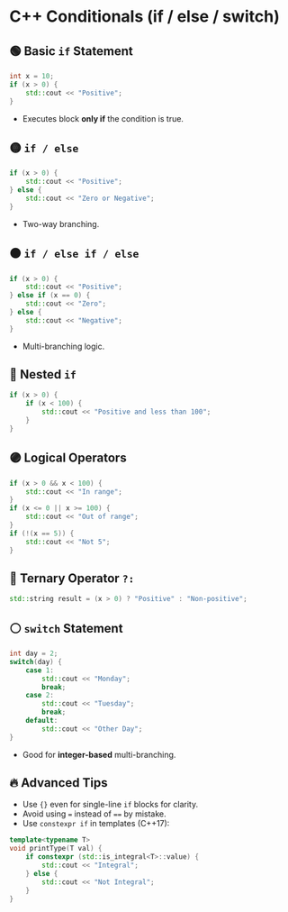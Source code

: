 # C++ Conditionals (if / else / switch)

## 🟢 Basic `if` Statement

```cpp
int x = 10;
if (x > 0) {
    std::cout << "Positive";
}
```

* Executes block **only if** the condition is true.

## 🟡 `if / else`

```cpp
if (x > 0) {
    std::cout << "Positive";
} else {
    std::cout << "Zero or Negative";
}
```

* Two-way branching.

## 🟠 `if / else if / else`

```cpp
if (x > 0) {
    std::cout << "Positive";
} else if (x == 0) {
    std::cout << "Zero";
} else {
    std::cout << "Negative";
}
```

* Multi-branching logic.

## 🔵 Nested `if`

```cpp
if (x > 0) {
    if (x < 100) {
        std::cout << "Positive and less than 100";
    }
}
```

## 🟣 Logical Operators

```cpp
if (x > 0 && x < 100) {
    std::cout << "In range";
}
if (x <= 0 || x >= 100) {
    std::cout << "Out of range";
}
if (!(x == 5)) {
    std::cout << "Not 5";
}
```

## 🔴 Ternary Operator `?:`

```cpp
std::string result = (x > 0) ? "Positive" : "Non-positive";
```

## ⚪ `switch` Statement

```cpp
int day = 2;
switch(day) {
    case 1:
        std::cout << "Monday";
        break;
    case 2:
        std::cout << "Tuesday";
        break;
    default:
        std::cout << "Other Day";
}
```

* Good for **integer-based** multi-branching.

## 🔥 Advanced Tips

* Use `{}` even for single-line `if` blocks for clarity.
* Avoid using `=` instead of `==` by mistake.
* Use `constexpr if` in templates (C++17):

```cpp
template<typename T>
void printType(T val) {
    if constexpr (std::is_integral<T>::value) {
        std::cout << "Integral";
    } else {
        std::cout << "Not Integral";
    }
}
```
